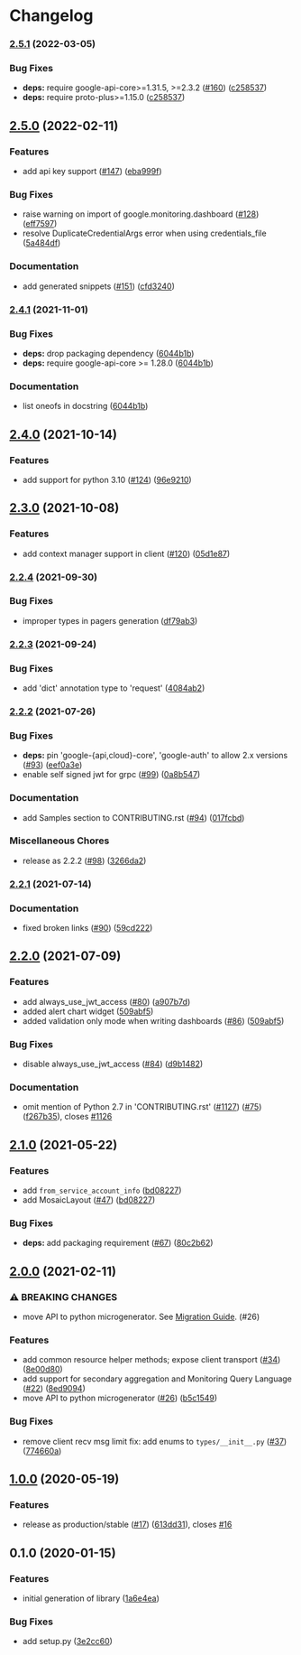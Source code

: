 # Changelog

### [2.5.1](https://github.com/googleapis/python-monitoring-dashboards/compare/v2.5.0...v2.5.1) (2022-03-05)


### Bug Fixes

* **deps:** require google-api-core>=1.31.5, >=2.3.2 ([#160](https://github.com/googleapis/python-monitoring-dashboards/issues/160)) ([c258537](https://github.com/googleapis/python-monitoring-dashboards/commit/c2585379c535e207333390d5aac3e85e4218a8e8))
* **deps:** require proto-plus>=1.15.0 ([c258537](https://github.com/googleapis/python-monitoring-dashboards/commit/c2585379c535e207333390d5aac3e85e4218a8e8))

## [2.5.0](https://github.com/googleapis/python-monitoring-dashboards/compare/v2.4.1...v2.5.0) (2022-02-11)


### Features

* add api key support ([#147](https://github.com/googleapis/python-monitoring-dashboards/issues/147)) ([eba999f](https://github.com/googleapis/python-monitoring-dashboards/commit/eba999f337ae657e4007a5beb68a340ff0f66655))


### Bug Fixes

* raise warning on import of google.monitoring.dashboard ([#128](https://github.com/googleapis/python-monitoring-dashboards/issues/128)) ([eff7597](https://github.com/googleapis/python-monitoring-dashboards/commit/eff759717f420aab7a77e8c855546ad3e1033b68))
* resolve DuplicateCredentialArgs error when using credentials_file ([5a484df](https://github.com/googleapis/python-monitoring-dashboards/commit/5a484df3c6b00ce6253cbce055e7c7bb8cd683ed))


### Documentation

* add generated snippets ([#151](https://github.com/googleapis/python-monitoring-dashboards/issues/151)) ([cfd3240](https://github.com/googleapis/python-monitoring-dashboards/commit/cfd3240d2a0ba95723c5130b684c57c5e39745bf))

### [2.4.1](https://www.github.com/googleapis/python-monitoring-dashboards/compare/v2.4.0...v2.4.1) (2021-11-01)


### Bug Fixes

* **deps:** drop packaging dependency ([6044b1b](https://www.github.com/googleapis/python-monitoring-dashboards/commit/6044b1b2e19bfd3c5215ccbc7bdd8bd19a72f625))
* **deps:** require google-api-core >= 1.28.0 ([6044b1b](https://www.github.com/googleapis/python-monitoring-dashboards/commit/6044b1b2e19bfd3c5215ccbc7bdd8bd19a72f625))


### Documentation

* list oneofs in docstring ([6044b1b](https://www.github.com/googleapis/python-monitoring-dashboards/commit/6044b1b2e19bfd3c5215ccbc7bdd8bd19a72f625))

## [2.4.0](https://www.github.com/googleapis/python-monitoring-dashboards/compare/v2.3.0...v2.4.0) (2021-10-14)


### Features

* add support for python 3.10 ([#124](https://www.github.com/googleapis/python-monitoring-dashboards/issues/124)) ([96e9210](https://www.github.com/googleapis/python-monitoring-dashboards/commit/96e92102df364d90528d95b6d327d0739966842a))

## [2.3.0](https://www.github.com/googleapis/python-monitoring-dashboards/compare/v2.2.4...v2.3.0) (2021-10-08)


### Features

* add context manager support in client ([#120](https://www.github.com/googleapis/python-monitoring-dashboards/issues/120)) ([05d1e87](https://www.github.com/googleapis/python-monitoring-dashboards/commit/05d1e873eeb2e5c1ee3f98f627d55066dda38b46))

### [2.2.4](https://www.github.com/googleapis/python-monitoring-dashboards/compare/v2.2.3...v2.2.4) (2021-09-30)


### Bug Fixes

* improper types in pagers generation ([df79ab3](https://www.github.com/googleapis/python-monitoring-dashboards/commit/df79ab3e27b77186313e829c95e4a780bd2fb127))

### [2.2.3](https://www.github.com/googleapis/python-monitoring-dashboards/compare/v2.2.2...v2.2.3) (2021-09-24)


### Bug Fixes

* add 'dict' annotation type to 'request' ([4084ab2](https://www.github.com/googleapis/python-monitoring-dashboards/commit/4084ab2a7185b69561d1708f136d05a121ced2f8))

### [2.2.2](https://www.github.com/googleapis/python-monitoring-dashboards/compare/v2.2.1...v2.2.2) (2021-07-26)


### Bug Fixes

* **deps:** pin 'google-{api,cloud}-core', 'google-auth' to allow 2.x versions ([#93](https://www.github.com/googleapis/python-monitoring-dashboards/issues/93)) ([eef0a3e](https://www.github.com/googleapis/python-monitoring-dashboards/commit/eef0a3e274d29c1c7aad0799763c935b2ff4feb1))
* enable self signed jwt for grpc ([#99](https://www.github.com/googleapis/python-monitoring-dashboards/issues/99)) ([0a8b547](https://www.github.com/googleapis/python-monitoring-dashboards/commit/0a8b547f8692e2158bbb1de539db7efc4bb96c4c))


### Documentation

* add Samples section to CONTRIBUTING.rst ([#94](https://www.github.com/googleapis/python-monitoring-dashboards/issues/94)) ([017fcbd](https://www.github.com/googleapis/python-monitoring-dashboards/commit/017fcbd4ac623c25e56ab2161f651a3999442f9d))


### Miscellaneous Chores

* release as 2.2.2 ([#98](https://www.github.com/googleapis/python-monitoring-dashboards/issues/98)) ([3266da2](https://www.github.com/googleapis/python-monitoring-dashboards/commit/3266da2924b0b56ef7892c78700ccf7242efab0a))

### [2.2.1](https://www.github.com/googleapis/python-monitoring-dashboards/compare/v2.2.0...v2.2.1) (2021-07-14)


### Documentation

* fixed broken links ([#90](https://www.github.com/googleapis/python-monitoring-dashboards/issues/90)) ([59cd222](https://www.github.com/googleapis/python-monitoring-dashboards/commit/59cd222eb61b03b421ceb07b9506571ae17826ae))

## [2.2.0](https://www.github.com/googleapis/python-monitoring-dashboards/compare/v2.1.0...v2.2.0) (2021-07-09)


### Features

* add always_use_jwt_access ([#80](https://www.github.com/googleapis/python-monitoring-dashboards/issues/80)) ([a907b7d](https://www.github.com/googleapis/python-monitoring-dashboards/commit/a907b7dcf6d7b5013950e4f3457ce6a11ebb382c))
* added alert chart widget ([509abf5](https://www.github.com/googleapis/python-monitoring-dashboards/commit/509abf5b4354225b9383a59b748ca4498b524757))
* added validation only mode when writing dashboards ([#86](https://www.github.com/googleapis/python-monitoring-dashboards/issues/86)) ([509abf5](https://www.github.com/googleapis/python-monitoring-dashboards/commit/509abf5b4354225b9383a59b748ca4498b524757))


### Bug Fixes

* disable always_use_jwt_access ([#84](https://www.github.com/googleapis/python-monitoring-dashboards/issues/84)) ([d9b1482](https://www.github.com/googleapis/python-monitoring-dashboards/commit/d9b148215d701339263cf515dafc255f1ddf0b7e))


### Documentation

* omit mention of Python 2.7 in 'CONTRIBUTING.rst' ([#1127](https://www.github.com/googleapis/python-monitoring-dashboards/issues/1127)) ([#75](https://www.github.com/googleapis/python-monitoring-dashboards/issues/75)) ([f267b35](https://www.github.com/googleapis/python-monitoring-dashboards/commit/f267b356fefab3bc79c8d001ae14158a75b95f72)), closes [#1126](https://www.github.com/googleapis/python-monitoring-dashboards/issues/1126)

## [2.1.0](https://www.github.com/googleapis/python-monitoring-dashboards/compare/v2.0.0...v2.1.0) (2021-05-22)


### Features

* add `from_service_account_info` ([bd08227](https://www.github.com/googleapis/python-monitoring-dashboards/commit/bd08227d21ddc68afa3622328ea6660630c3087c))
* add MosaicLayout  ([#47](https://www.github.com/googleapis/python-monitoring-dashboards/issues/47)) ([bd08227](https://www.github.com/googleapis/python-monitoring-dashboards/commit/bd08227d21ddc68afa3622328ea6660630c3087c))


### Bug Fixes

* **deps:** add packaging requirement ([#67](https://www.github.com/googleapis/python-monitoring-dashboards/issues/67)) ([80c2b62](https://www.github.com/googleapis/python-monitoring-dashboards/commit/80c2b6279611c3051aa2bc1b7013919f2587780f))

## [2.0.0](https://www.github.com/googleapis/python-monitoring-dashboards/compare/v1.0.0...v2.0.0) (2021-02-11)


### ⚠ BREAKING CHANGES

* move API to python microgenerator. See [Migration Guide](https://github.com/googleapis/python-monitoring-dashboards/blob/main/UPGRADING.md). (#26)

### Features

* add common resource helper methods; expose client transport ([#34](https://www.github.com/googleapis/python-monitoring-dashboards/issues/34)) ([8e00d80](https://www.github.com/googleapis/python-monitoring-dashboards/commit/8e00d80b19618d42e79833cff20e2f62c08fcede))
* add support for secondary aggregation and Monitoring Query Language ([#22](https://www.github.com/googleapis/python-monitoring-dashboards/issues/22)) ([8ed9094](https://www.github.com/googleapis/python-monitoring-dashboards/commit/8ed9094df80db87caa9852279be76d69783dc9c3))
* move API to python microgenerator ([#26](https://www.github.com/googleapis/python-monitoring-dashboards/issues/26)) ([b5c1549](https://www.github.com/googleapis/python-monitoring-dashboards/commit/b5c15496bea5442524df67c56c0680f38cd8eb79))


### Bug Fixes

* remove client recv msg limit fix: add enums to `types/__init__.py` ([#37](https://www.github.com/googleapis/python-monitoring-dashboards/issues/37)) ([774660a](https://www.github.com/googleapis/python-monitoring-dashboards/commit/774660a7f4aafece9fa6d49a806efd431f509ab3))

## [1.0.0](https://www.github.com/googleapis/python-monitoring-dashboards/compare/v0.1.0...v1.0.0) (2020-05-19)


### Features

* release as production/stable ([#17](https://www.github.com/googleapis/python-monitoring-dashboards/issues/17)) ([613dd31](https://www.github.com/googleapis/python-monitoring-dashboards/commit/613dd31d05ba1d0c7075778520c7b9fd3f49bc29)), closes [#16](https://www.github.com/googleapis/python-monitoring-dashboards/issues/16)

## 0.1.0 (2020-01-15)


### Features

* initial generation of library ([1a6e4ea](https://www.github.com/googleapis/python-monitoring-dashboards/commit/1a6e4ea8c4e73d05f165f12f334590b79a14f041))


### Bug Fixes

* add setup.py ([3e2cc60](https://www.github.com/googleapis/python-monitoring-dashboards/commit/3e2cc60ce843ea3d51dfb83d4fec5d578fe59cef))
